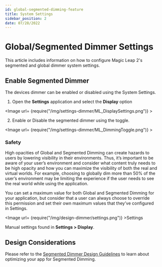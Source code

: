 ```yaml
---
id: global-segmented-dimming-feature
title: System Settings
sidebar_position: 2
date: 07/28/2022
---
```


# Global/Segmented Dimmer Settings

This article includes information on how to configure Magic Leap 2's segmented and global dimmer system settings.

## Enable Segmented Dimmer

The devices dimmer can be enabled or disabled using the System Settings.

1. Open the **Settings** application and select the **Display** option

<Image url= {require("/img/settings-dimmer/ML_DisplaySettings.png")} ></Image>

2. Enable or Disable the segmented dimmer using the toggle.

<Image url= {require("/img/settings-dimmer/ML_DimmingToggle.png")} ></Image>

### Safety

High opacities of Global and Segmented Dimming can create hazards to users by lowering visibility in their environments. Thus, it’s important to be aware of your user’s environment and consider what content truly needs to be high opacity and how you can maximize the visibility of both the real and virtual worlds. For example, choosing to globally dim more than 50% of the user’s environment may be limiting the experience if the user needs to see the real world while using the application.

You can set a maximum value for both Global and Segmented Dimming for your application,  but consider that a user can always choose to override this permission and set their own maximum values that they’ve configured in Settings.

<Image url= {require("/img/design-dimmer/settings.png")} >Settings</Image>

Manual settings found in  **Settings > Display**.

## Design Considerations

Please refer to the [Segmented Dimmer Design Guidelines](/versioned_docs/version-14-Jun-2023/versioned_docs/version-14-Jun-2023/guides/features/dimmer-feature/dimmer-design-guidelines.md) to learn about optimizing your app for Segmented Dimming.
